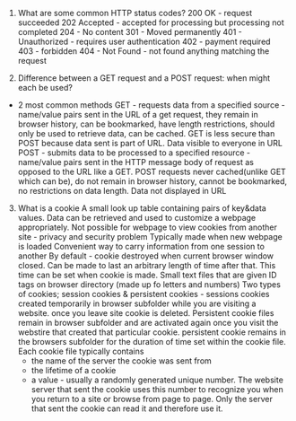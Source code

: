 1. What are some common HTTP status codes?
  200 OK - request succeeded
  202 Accepted - accepted for processing but processing not completed
  204 - No content
  301 - Moved permanently
  401 - Unauthorized - requires user authentication
  402 - payment required
  403 - forbidden
  404 - Not Found - not found anything matching the request

2. Difference between a GET request and a POST request: when might each be used?
  - 2 most common methods
    GET - requests data from a specified source - name/value pairs sent in the URL of a get request, they remain in browser history, can be bookmarked, have length restrictions, should only be used to retrieve data, can be cached. GET is less secure than POST because data sent is part of URL. Data visible to everyone in URL
    POST - submits data to be processed to a specified resource - name/value pairs sent in the HTTP message body of request as opposed to the URL like a GET. POST requests never cached(unlike GET which can be), do not remain in browser history, cannot be bookmarked, no restrictions on data length. Data not displayed in URL

3. What is a cookie
    A small look up table containing pairs of key&data values. Data can be retrieved and used to customize a webpage appropriately.
    Not possible for webpage to view cookies from another site - privacy and security problem
    Typically made when new webpage is loaded
    Convenient way to carry information from one session to another
    By default - cookie destroyed when current browser window closed. Can be made to last an arbitrary length of time after that. This time can be set when cookie is made.
    Small text files that are given ID tags on browser directory (made up fo letters and numbers)
    Two types of cookies; session cookies & persistent cookies - sessions cookies created temporarily in browser subfolder while you are visiting a website. once you leave site cookie is deleted. Persistent cookie files remain in browser subfolder and are activated again once you visit the webstire that created that particular cookie. persistent cookie remains in the browsers subfolder for the duration of time set within the cookie file.
    Each cookie file typically contains
      - the name of the server the cookie was sent from
      - the lifetime of a cookie
      - a value - usually a randomly generated unique number. The website server that sent the cookie uses this number to recognize you when you return to a site or browse from page to page. Only the server that sent the cookie can read it and therefore use it.